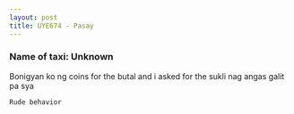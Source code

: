 ```yaml
---
layout: post
title: UYE674 - Pasay
---
```


### Name of taxi: Unknown

Bonigyan ko ng coins for the butal and i asked for the sukli nag angas galit pa sya

```Rude behavior```
